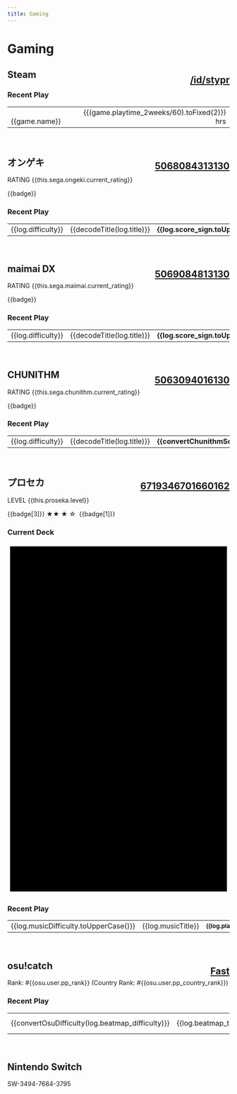 ```yaml
---
title: Gaming
---
```


# <i class="fa-solid fa-puzzle-piece"></i> Gaming

## <i class="fa-brands fa-steam"></i> Steam <span class="small"><a style="margin-top: 12px; float:right;" href="https://steamcommunity.com/id/stypr">/id/stypr</a></span>

<div v-if="!steam_error">

### Recent Play

<table width=100%>
    <tr v-for="game in steam">
        <td>
            <img :src="'https://media.steampowered.com/steamcommunity/public/images/apps/' + game.appid + '/' + game.img_icon_url + '.jpg'" width=16 />&nbsp;
            {{game.name}}
        </td>
        <td align=right>
            {{(game.playtime_2weeks/60).toFixed(2)}} hrs
        </td>
    </tr>
</table>

</div>

<br>

## <i class="fa-solid fa-headphones-simple"></i> オンゲキ <span class="small"><u style="margin-top:12px; float:right;">5068084313130</u></span>


<div v-if="!sega_error">

RATING {{this.sega.ongeki.current_rating}}

<span v-for="badge in sega.ongeki.badges">
    <span class="badge">{{badge}}</span>&nbsp;
</span>

### Recent Play

<table width=100% class="fixed-top">
    <tr v-for="log in sega.ongeki.log">
        <td width=50>
            <div class="badge" align=center>{{log.difficulty}}</div>
        </td>
        <td>
            {{decodeTitle(log.title)}}
        </td>
        <td align=right>
            <b>{{log.score_sign.toUpperCase().replace("PLUS","+")}}</b>
        </td>
    </tr>
</table>

</div>

<br>

## <i class="fa-solid fa-headphones-simple"></i> maimai DX <span class="small"><u style="margin-top:12px; float:right">5069084813130</u></span>

<div v-if="!sega_error">

RATING {{this.sega.maimai.current_rating}}

<span v-for="badge in sega.maimai.badges">
    <span class="badge">{{badge}}</span>&nbsp;
</span>

### Recent Play

<table width=100% class="fixed-top">
    <tr v-for="log in sega.maimai.log">
        <td width=50>
            <div class="badge" align=center>{{log.difficulty}}</div>
        </td>
        <td>
            {{decodeTitle(log.title)}}
        </td>
        <td align=right>
            <b>{{log.score_sign.toUpperCase().replace("PLUS","+")}}</b>
        </td>
    </tr>
</table>

</div>

<br>

## <i class="fa-solid fa-headphones-simple"></i> CHUNITHM <span class="small"><u style="margin-top:12px; float:right">5063094016130</u></span>

<div v-if="!sega_error">

RATING {{this.sega.chunithm.current_rating}}

<span v-for="badge in sega.chunithm.badges">
    <span class="badge">{{badge}}</span>&nbsp;
</span>

### Recent Play

<table width=100% class="fixed-top">
    <tr v-for="log in sega.chunithm.log">
        <td width=50>
            <div class="badge" align=center>{{log.difficulty}}</div>
        </td>
        <td>
            {{decodeTitle(log.title)}}
        </td>
        <td align=right>
            <b>{{convertChunithmScore(log.score_sign)}}</b>
        </td>
    </tr>
</table>

</div>

<br>


## <i class="fa-solid fa-headphones-simple"></i> プロセカ <span class="small"><u style="margin-top:12px; float:right">6719346701660162</u></span>

<div v-if="!proseka_error">

LEVEL {{this.proseka.level}}

<span v-for="badge in proseka.badges">
    <span class="badge">
        {{badge[3]}}
        <span v-if="badge[2]=='high' || badge[2]=='highest'">
            ★★
        </span>
        <span v-else-if="badge[2]=='middle'">
            ★
        </span>
        <span v-else>
            ☆
        </span>
        <span v-if="badge[1]>1">
            &nbsp;{{badge[1]}}&nbsp;
        </span>
    </span>&nbsp;
</span>
<br>

### Current Deck

<span v-for="deck in proseka.deck_list">
    <!-- Sorry for the spagetti code, I didn't intend to code something ugly like this! -->
    <svg xmlns="http://www.w3.org/2000/svg" viewBox="0 0 330 520" class="deck-image">
        <defs>
            <pattern width="330" height="520" :id="'thumb-'+deck.id" patternUnits="userSpaceOnUse">
                <svg xmlns="http://www.w3.org/2000/svg" viewBox="0 0 330 520">
                    <image
                        v-if="deck.card_info.defaultImage == 'special_training'"
                        preserveAspectRatio="none"
                        :href="'https://sekai-res.dnaroma.eu/file/sekai-assets/character/member_cutout/'+deck['assetbundleName']+'_rip/after_training.webp'"
                        x="-135"
                        y="0"
                        height="576"
                        width="620"
                    ></image>
                    <image
                        v-if="deck.card_info.defaultImage != 'special_training'"
                        preserveAspectRatio="none"
                        :href="'https://sekai-res.dnaroma.eu/file/sekai-assets/character/member_cutout/'+deck['assetbundleName']+'_rip/normal.webp'"
                        x="-135"
                        y="0"
                        height="576"
                        width="620"
                    ></image>
                    <image :href="this.proseka.assets[deck.attr]" x="20" y="20" width="50" height="50"></image>
                    <rect x="0" y="450" width="330" height="70" fill="black" fill-opacity="0.8"></rect>
                    <text x="30" y="493" width="200" height="50" font-size="40" fill="white">Lv.{{deck.card_info.level}}</text>
                    <!-- Birthday exception -->
                    <image v-if="deck.rarity_type == 'rarity_birthday'" :href="this.proseka.assets.card_birthday" x="16" y="395" width="50" height="50"></image>
                    <image
                        v-if="deck.rarity > 0 && deck.card_info.defaultImage == 'special_training' && deck.rarity_type != 'rarity_birthday'"
                        :href="this.proseka.assets.card_star"
                        x="16" y="395" width="50" height="50"
                    ></image>
                    <image
                        v-if="deck.rarity > 1 && deck.card_info.defaultImage == 'special_training' && deck.rarity_type != 'rarity_birthday'"
                        :href="this.proseka.assets.card_star"
                        x="66" y="395" width="50" height="50"
                    ></image>
                    <image
                        v-if="deck.rarity > 2 && deck.card_info.defaultImage == 'special_training' && deck.rarity_type != 'rarity_birthday'"
                        :href="this.proseka.assets.card_star"
                        x="116" y="395" width="50" height="50"
                    ></image>
                    <image
                        v-if="deck.rarity > 3 && deck.card_info.defaultImage == 'special_training' && deck.rarity_type != 'rarity_birthday'"
                        :href="this.proseka.assets.card_star"
                        x="166" y="395" width="50" height="50"
                    ></image>
                    <image
                        v-if="deck.rarity > 0 && deck.card_info.defaultImage != 'special_training' && deck.rarity_type != 'rarity_birthday'"
                        :href="this.proseka.assets.card_star_normal"
                        x="16" y="395" width="50" height="50"
                    ></image>
                    <image
                        v-if="deck.rarity > 1 && deck.card_info.defaultImage != 'special_training' && deck.rarity_type != 'rarity_birthday'"
                        :href="this.proseka.assets.card_star_normal"
                        x="66" y="395" width="50" height="50"
                    ></image>
                    <image
                        v-if="deck.rarity > 2 && deck.card_info.defaultImage != 'special_training' && deck.rarity_type != 'rarity_birthday'"
                        :href="this.proseka.assets.card_star_normal"
                        x="116" y="395" width="50" height="50"
                    ></image>
                    <image
                        v-if="deck.rarity > 3 && deck.card_info.defaultImage != 'special_training' && deck.rarity_type != 'rarity_birthday'"
                        :href="this.proseka.assets.card_star_normal"
                        x="166" y="395" width="50" height="50"
                    ></image>
                </svg>
            </pattern>
        </defs>
        <rect x="4" y="4" width="322" height="512" :fill="'url(#thumb-'+deck.id+')'"></rect>
    </svg>
</span>

</div>

### Recent Play

<table width=100% class="fixed-top">
    <tr v-for="log in proseka.recent_log">
        <td width=50>
            <div class="badge" align=center>{{log.musicDifficulty.toUpperCase()}}</div>
        </td>
        <td>
            {{log.musicTitle}}
        </td>
        <td align=right>
            <b style="font-size: 10pt;">{{log.playResult.toUpperCase()}}</b>
        </td>
    </tr>
</table>

<br>

## <i class="fa-solid fa-headphones-simple"></i> osu!catch <span class="small"><a style="margin-top: 12px; float:right;" href="https://osu.ppy.sh/u/Fast">Fast</a></span>

<div v-if="!osu_error">


Rank: #{{osu.user.pp_rank}} (Country Rank: #{{osu.user.pp_country_rank}})

### Recent Play

<table width=100% class="fixed-top">
    <tr v-for="log in osu.recent_play">
        <td width=50>
            <div class="badge" align=center>{{convertOsuDifficulty(log.beatmap_difficulty)}}</div>
        </td>
        <td>
            {{log.beatmap_title}}
        </td>
        <td align=right>
            {{log.rank.replace("X","SS")}} ({{Math.round(log.pp)}}pp)
        </td>
    </tr>
</table>

</div>

<br>

## <i class="fa-solid fa-gamepad"></i> Nintendo Switch

SW-3494-7684-3795

<br>

<script type="module">
import { useData } from 'vitepress'

export default {
  data() {
    return {
      data: useData(),
      steam: {},
      osu: {},
      sega: {'ongeki': {}, 'chunithm': {}, 'maimai': {}},
      proseka: {
        'assets': {
          'cool': '/static/proseka/cool.png',
          'cute': '/static/proseka/cute.png',
          'mysterious': '/static/proseka/mysterious.png',
          'pure': '/static/proseka/pure.png',
          'happy': '/static/proseka/happy.png',
          'card_rarity_2': '/static/proseka/card_rarity_2.png',
          'card_rarity_3': '/static/proseka/card_rarity_3.png',
          'card_rarity_birthday': '/static/proseka/card_rarity_birthday.png',
          'card_rarity_4': '/static/proseka/card_rarity_4.png',
          'card_birthday': '/static/proseka/card_birthday.png',
          'card_star': '/static/proseka/card_star.png',
          'card_star_normal': '/static/proseka/card_star_normal.png',
          'honor_star': '/static/proseka/honor_star.png',
          'honor_middle': '/static/proseka/honor_middle.png',
          'honor_high': '/static/proseka/honor_high.png',
          'honor_highest': '/static/proseka/honor_highest.png',
        }
      },
      proseka_error: true,
      sega_error: true,
      steam_error: true,
      osu_error: true,
    }
  },
  mounted() {
    // Dynamically load APIs
    // Return stored gists on error
    fetch(`${this.data.theme.apiServer}/steam`)
    .then((response) => response.json())
    .then((response) => {
      this.updateSteam(response)
    })
    .catch((error) => { console.log(error) })
    fetch(`${this.data.theme.apiServer}/sega`)
    .then((response) => response.json())
    .then((response) => {
      this.updateSega(response)
    })
    .catch((error) => { console.log(error) })
    fetch(`${this.data.theme.apiServer}/proseka`)
    .then((response) => response.json())
    .then((response) => {
      this.updateProseka(response)
    })
    .catch((error) => { console.log(error) })
    fetch(`${this.data.theme.apiServer}/osu`)
    .then((response) => response.json())
    .then((response) => {
      this.updateOsu(response)
    })
    .catch((error) => { console.log(error) })
  },
  methods: {
    // XSS-safe decode
    decodeTitle(title) {
      for (let i of Array(2).keys()) {
        let p = new DOMParser;
        title = p.parseFromString(
          '<!doctype html><body>' + title,
          'text/html').body.textContent
      }
      return title
    },
    convertOsuDifficulty(difficulty_score) {
      return (
        "★".repeat(Math.floor(difficulty_score)) +
        (difficulty_score>=(Math.floor(difficulty_score) + 0.5) ? "☆" : "")
      )
    },
    convertChunithmScore(score) {
      let score_rank = ["D", "C", "B", "BB", "BBB", "A", "AA", "AAA", "S", "SS", "SSS"]
      return score_rank[score]
    },
    updateSteam(response) {
      this.steam = response.response.games
      this.steam_error = false
    },
    updateOsu(response){
      this.osu = response
      this.osu_error = false
    },
    updateProseka(response) {
      // Parse Proseka JSON
      this.proseka.username = response.user.userGamedata.name
      this.proseka.level = response.user.userGamedata.rank
      this.proseka.word = response.userProfile.word
      this.proseka.badges = [
        [
          String(response.userProfile.honorId1).padStart(4, '0'),
          response.userProfile.honorLevel1,
          response.userProfile.honorInfo1.honorRarity,
          response.userProfile.honorInfo1.name,
          response.userProfile.honorInfo1
        ],
        [
          String(response.userProfile.honorId2).padStart(4, '0'),
          response.userProfile.honorLevel2,
          response.userProfile.honorInfo2.honorRarity,
          response.userProfile.honorInfo2.name,
          response.userProfile.honorInfo2
        ],
        [
          String(response.userProfile.honorId3).padStart(4, '0'),
          response.userProfile.honorLevel3,
          response.userProfile.honorInfo3.honorRarity,
          response.userProfile.honorInfo3.name,
          response.userProfile.honorInfo3
        ],
      ]
      this.proseka.deck_id = response.user.userGamedata.deck
      this.proseka.deck_list = [
        response.userDecks[0].member1,
        response.userDecks[0].member2,
        response.userDecks[0].member3,
        response.userDecks[0].member4,
        response.userDecks[0].member5
      ]
      // Recent playlog needs to be sorted
      this.proseka.recent_log = response.userMusicResults
      this.proseka_error = false
    },
    updateSega(response) {
      // Parse ongeki
      this.sega.ongeki = response.ongeki.info
      this.sega.ongeki.log = response.ongeki.log
      this.sega.ongeki.badges = []
      this.sega.ongeki.badges.push(response.ongeki.info.title)
      if(response.ongeki.info.battle_point >= 19000){
        this.sega.ongeki.badges.push('奏夢')
      }else if(response.ongeki.info.battle_point >= 17000){
        this.sega.ongeki.badges.push('奏華')
      }else if(response.ongeki.info.battle_point >= 15000){
        this.sega.ongeki.badges.push('奏伝')
      }
      // Parse maimai
      this.sega.maimai = response.maimai.info
      this.sega.maimai.log = response.maimai.log
      this.sega.maimai.badges = []
      this.sega.maimai.badges.push(response.maimai.info.title)
      this.sega.maimai.badges.concat(response.maimai.info.extra)
      // Parse Chunithm
      this.sega.chunithm = response.chunithm.info
      this.sega.chunithm.log = response.chunithm.log
      this.sega.chunithm.badges = []
      this.sega.chunithm.badges.push(response.chunithm.info.title)

      // disable error
      this.sega_error = false
    },
  }
};
</script>
